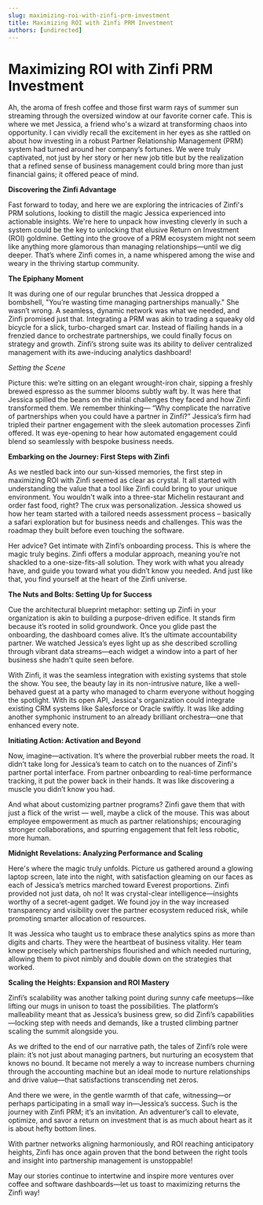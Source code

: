 ```yaml
---
slug: maximizing-roi-with-zinfi-prm-investment
title: Maximizing ROI with Zinfi PRM Investment
authors: [undirected]
---
```



# Maximizing ROI with Zinfi PRM Investment

Ah, the aroma of fresh coffee and those first warm rays of summer sun streaming through the oversized window at our favorite corner cafe. This is where we met Jessica, a friend who's a wizard at transforming chaos into opportunity. I can vividly recall the excitement in her eyes as she rattled on about how investing in a robust Partner Relationship Management (PRM) system had turned around her company’s fortunes. We were truly captivated, not just by her story or her new job title but by the realization that a refined sense of business management could bring more than just financial gains; it offered peace of mind.

**Discovering the Zinfi Advantage**

Fast forward to today, and here we are exploring the intricacies of Zinfi's PRM solutions, looking to distill the magic Jessica experienced into actionable insights. We're here to unpack how investing cleverly in such a system could be the key to unlocking that elusive Return on Investment (ROI) goldmine. Getting into the groove of a PRM ecosystem might not seem like anything more glamorous than managing relationships—until we dig deeper. That’s where Zinfi comes in, a name whispered among the wise and weary in the thriving startup community. 

**The Epiphany Moment**

It was during one of our regular brunches that Jessica dropped a bombshell, "You’re wasting time managing partnerships manually." She wasn’t wrong. A seamless, dynamic network was what we needed, and Zinfi promised just that. Integrating a PRM was akin to trading a squeaky old bicycle for a slick, turbo-charged smart car. Instead of flailing hands in a frenzied dance to orchestrate partnerships, we could finally focus on strategy and growth. Zinfi’s strong suite was its ability to deliver centralized management with its awe-inducing analytics dashboard!

*Setting the Scene*

Picture this: we’re sitting on an elegant wrought-iron chair, sipping a freshly brewed espresso as the summer blooms subtly waft by. It was here that Jessica spilled the beans on the initial challenges they faced and how Zinfi transformed them. We remember thinking— “Why complicate the narrative of partnerships when you could have a partner in Zinfi?” Jessica’s firm had tripled their partner engagement with the sleek automation processes Zinfi offered. It was eye-opening to hear how automated engagement could blend so seamlessly with bespoke business needs.

**Embarking on the Journey: First Steps with Zinfi**

As we nestled back into our sun-kissed memories, the first step in maximizing ROI with Zinfi seemed as clear as crystal. It all started with understanding the value that a tool like Zinfi could bring to your unique environment. You wouldn't walk into a three-star Michelin restaurant and order fast food, right? The crux was personalization. Jessica showed us how her team started with a tailored needs assessment process – basically a safari exploration but for business needs and challenges. This was the roadmap they built before even touching the software.

Her advice? Get intimate with Zinfi’s onboarding process. This is where the magic truly begins. Zinfi offers a modular approach, meaning you’re not shackled to a one-size-fits-all solution. They work with what you already have, and guide you toward what you didn’t know you needed. And just like that, you find yourself at the heart of the Zinfi universe.

**The Nuts and Bolts: Setting Up for Success**

Cue the architectural blueprint metaphor: setting up Zinfi in your organization is akin to building a purpose-driven edifice. It stands firm because it’s rooted in solid groundwork. Once you glide past the onboarding, the dashboard comes alive. It’s the ultimate accountability partner. We watched Jessica’s eyes light up as she described scrolling through vibrant data streams—each widget a window into a part of her business she hadn't quite seen before.

With Zinfi, it was the seamless integration with existing systems that stole the show. You see, the beauty lay in its non-intrusive nature, like a well-behaved guest at a party who managed to charm everyone without hogging the spotlight. With its open API, Jessica's organization could integrate existing CRM systems like Salesforce or Oracle swiftly. It was like adding another symphonic instrument to an already brilliant orchestra—one that enhanced every note.

**Initiating Action: Activation and Beyond**

Now, imagine—activation. It’s where the proverbial rubber meets the road. It didn’t take long for Jessica’s team to catch on to the nuances of Zinfi's partner portal interface. From partner onboarding to real-time performance tracking, it put the power back in their hands. It was like discovering a muscle you didn’t know you had. 

And what about customizing partner programs? Zinfi gave them that with just a flick of the wrist — well, maybe a click of the mouse. This was about employee empowerment as much as partner relationships; encouraging stronger collaborations, and spurring engagement that felt less robotic, more human.

**Midnight Revelations: Analyzing Performance and Scaling**

Here's where the magic truly unfolds. Picture us gathered around a glowing laptop screen, late into the night, with satisfaction gleaming on our faces as each of Jessica’s metrics marched toward Everest proportions. Zinfi provided not just data, oh no! It was crystal-clear intelligence—insights worthy of a secret-agent gadget. We found joy in the way increased transparency and visibility over the partner ecosystem reduced risk, while promoting smarter allocation of resources.

It was Jessica who taught us to embrace these analytics spins as more than digits and charts. They were the heartbeat of business vitality. Her team knew precisely which partnerships flourished and which needed nurturing, allowing them to pivot nimbly and double down on the strategies that worked.

**Scaling the Heights: Expansion and ROI Mastery**

Zinfi’s scalability was another talking point during sunny cafe meetups—like lifting our mugs in unison to toast the possibilities. The platform’s malleability meant that as Jessica’s business grew, so did Zinfi’s capabilities—locking step with needs and demands, like a trusted climbing partner scaling the summit alongside you.

As we drifted to the end of our narrative path, the tales of Zinfi’s role were plain: it’s not just about managing partners, but nurturing an ecosystem that knows no bound. It became not merely a way to increase numbers churning through the accounting machine but an ideal mode to nurture relationships and drive value—that satisfactions transcending net zeros.

And there we were, in the gentle warmth of that cafe, witnessing—or perhaps participating in a small way in—Jessica’s success. Such is the journey with Zinfi PRM; it’s an invitation. An adventurer’s call to elevate, optimize, and savor a return on investment that is as much about heart as it is about hefty bottom lines. 

With partner networks aligning harmoniously, and ROI reaching anticipatory heights, Zinfi has once again proven that the bond between the right tools and insight into partnership management is unstoppable!

May our stories continue to intertwine and inspire more ventures over coffee and software dashboards—let us toast to maximizing returns the Zinfi way!
